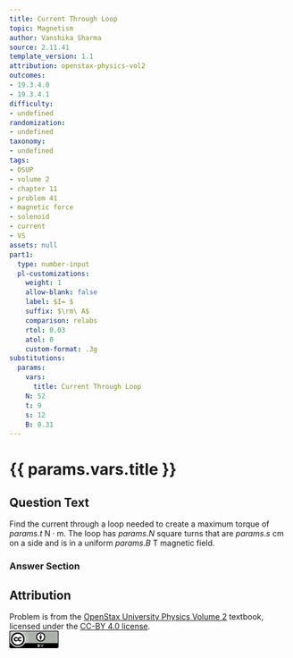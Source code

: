 ```yaml
---
title: Current Through Loop
topic: Magnetism
author: Vanshika Sharma
source: 2.11.41
template_version: 1.1
attribution: openstax-physics-vol2
outcomes:
- 19.3.4.0
- 19.3.4.1
difficulty:
- undefined
randomization:
- undefined
taxonomy:
- undefined
tags:
- OSUP
- volume 2
- chapter 11
- problem 41
- magnetic force
- solenoid
- current
- VS
assets: null
part1:
  type: number-input
  pl-customizations:
    weight: 1
    allow-blank: false
    label: $I= $
    suffix: $\rm\ A$
    comparison: relabs
    rtol: 0.03
    atol: 0
    custom-format: .3g
substitutions:
  params:
    vars:
      title: Current Through Loop
    N: 52
    t: 9
    s: 12
    B: 0.31
---
```

# {{ params.vars.title }}

## Question Text

Find the current through a loop needed to create a maximum torque of ${{params.t}} \textrm{ N} \cdot \textrm{m}$.
The loop has ${{params.N}}$ square turns that are ${{params.s}} \textrm{ cm}$ on a side and is in a uniform ${{params.B}} \textrm{ T}$ magnetic field.

### Answer Section

## Attribution

Problem is from the [OpenStax University Physics Volume 2](https://openstax.org/details/books/university-physics-volume-2) textbook, licensed under the [CC-BY 4.0 license](https://creativecommons.org/licenses/by/4.0/).<br>![Image representing the Creative Commons 4.0 BY license.](https://raw.githubusercontent.com/firasm/bits/master/by.png)